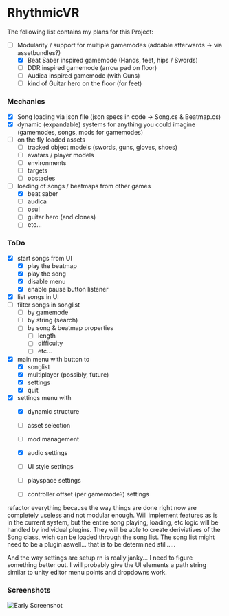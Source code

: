# RhythmicVR

The following list contains my plans for this Project:
- [ ] Modularity / support for multiple gamemodes (addable afterwards -> via assetbundles?)
	- [X] Beat Saber inspired gamemode (Hands, feet, hips / Swords)
	- [ ] DDR inspired gamemode (arrow pad on floor)
	- [ ] Audica inspired gamemode (with Guns)
	- [ ] kind of Guitar hero on the floor (for feet)

### Mechanics
- [X] Song loading via json file (json specs in code -> Song.cs & Beatmap.cs)
- [X] dynamic (expandable) systems for anything you could imagine (gamemodes, songs, mods for gamemodes)
- [ ] on the fly loaded assets
    - [ ] tracked object models (swords, guns, gloves, shoes)
    - [ ] avatars / player models
    - [ ] environments
    - [ ] targets
    - [ ] obstacles
- [ ] loading of songs / beatmaps from other games
    - [X] beat saber
    - [ ] audica
    - [ ] osu!
    - [ ] guitar hero (and clones)
    - [ ] etc...

### ToDo
- [X] start songs from UI
    - [X] play the beatmap
    - [X] play the song
    - [X] disable menu
    - [X] enable pause button listener
- [X] list songs in UI
- [ ] filter songs in songlist
    - [ ] by gamemode
    - [ ] by string (search)
    - [ ] by song & beatmap properties
        - [ ] length
        - [ ] difficulty
        - [ ] etc...
- [X] main menu with button to
    - [X] songlist
    - [X] multiplayer (possibly, future)
    - [X] settings
    - [X] quit
- [X] settings menu with
    - [X] dynamic structure
    - [ ] asset selection
    - [ ] mod management
    - [X] audio settings
    - [ ] UI style settings
    - [ ] playspace settings
    - [ ] controller offset (per gamemode?) settings
    
 
 
refactor everything because the way things are done right now are completely useless and not modular enough.
Will implement features as is in the current system, but the entire song playing, loading, etc logic will be handled by individual plugins. 
They will be able to create deriviatives of the Song class, wich can be loaded through the song list. 
The song list might need to be a plugin aswell... that is to be determined still.....

And the way settings are setup rn is really janky... 
I need to figure something better out. 
I will probably give the UI elements a path string similar to unity editor menu points and dropdowns work.

### Screenshots
![Early Screenshot](https://i.imgur.com/KWZKX2P.png)
